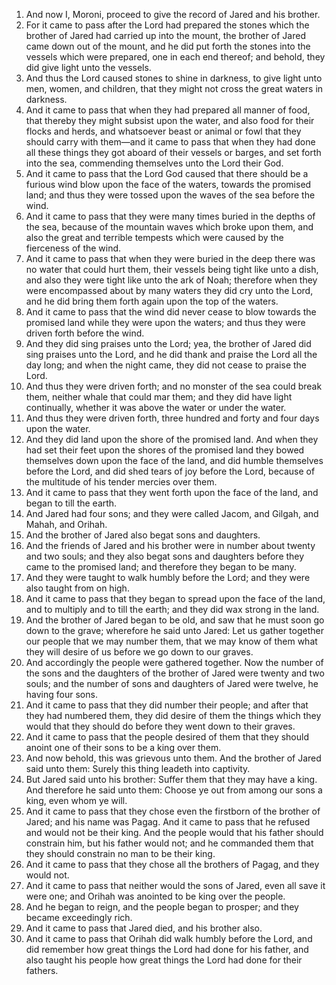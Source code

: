 1. And now I, Moroni, proceed to give the record of Jared and his brother.
2. For it came to pass after the Lord had prepared the stones which the brother of Jared had carried up into the mount, the brother of Jared came down out of the mount, and he did put forth the stones into the vessels which were prepared, one in each end thereof; and behold, they did give light unto the vessels.
3. And thus the Lord caused stones to shine in darkness, to give light unto men, women, and children, that they might not cross the great waters in darkness.
4. And it came to pass that when they had prepared all manner of food, that thereby they might subsist upon the water, and also food for their flocks and herds, and whatsoever beast or animal or fowl that they should carry with them—and it came to pass that when they had done all these things they got aboard of their vessels or barges, and set forth into the sea, commending themselves unto the Lord their God.
5. And it came to pass that the Lord God caused that there should be a furious wind blow upon the face of the waters, towards the promised land; and thus they were tossed upon the waves of the sea before the wind.
6. And it came to pass that they were many times buried in the depths of the sea, because of the mountain waves which broke upon them, and also the great and terrible tempests which were caused by the fierceness of the wind.
7. And it came to pass that when they were buried in the deep there was no water that could hurt them, their vessels being tight like unto a dish, and also they were tight like unto the ark of Noah; therefore when they were encompassed about by many waters they did cry unto the Lord, and he did bring them forth again upon the top of the waters.
8. And it came to pass that the wind did never cease to blow towards the promised land while they were upon the waters; and thus they were driven forth before the wind.
9. And they did sing praises unto the Lord; yea, the brother of Jared did sing praises unto the Lord, and he did thank and praise the Lord all the day long; and when the night came, they did not cease to praise the Lord.
10. And thus they were driven forth; and no monster of the sea could break them, neither whale that could mar them; and they did have light continually, whether it was above the water or under the water.
11. And thus they were driven forth, three hundred and forty and four days upon the water.
12. And they did land upon the shore of the promised land. And when they had set their feet upon the shores of the promised land they bowed themselves down upon the face of the land, and did humble themselves before the Lord, and did shed tears of joy before the Lord, because of the multitude of his tender mercies over them.
13. And it came to pass that they went forth upon the face of the land, and began to till the earth.
14. And Jared had four sons; and they were called Jacom, and Gilgah, and Mahah, and Orihah.
15. And the brother of Jared also begat sons and daughters.
16. And the friends of Jared and his brother were in number about twenty and two souls; and they also begat sons and daughters before they came to the promised land; and therefore they began to be many.
17. And they were taught to walk humbly before the Lord; and they were also taught from on high.
18. And it came to pass that they began to spread upon the face of the land, and to multiply and to till the earth; and they did wax strong in the land.
19. And the brother of Jared began to be old, and saw that he must soon go down to the grave; wherefore he said unto Jared: Let us gather together our people that we may number them, that we may know of them what they will desire of us before we go down to our graves.
20. And accordingly the people were gathered together. Now the number of the sons and the daughters of the brother of Jared were twenty and two souls; and the number of sons and daughters of Jared were twelve, he having four sons.
21. And it came to pass that they did number their people; and after that they had numbered them, they did desire of them the things which they would that they should do before they went down to their graves.
22. And it came to pass that the people desired of them that they should anoint one of their sons to be a king over them.
23. And now behold, this was grievous unto them. And the brother of Jared said unto them: Surely this thing leadeth into captivity.
24. But Jared said unto his brother: Suffer them that they may have a king. And therefore he said unto them: Choose ye out from among our sons a king, even whom ye will.
25. And it came to pass that they chose even the firstborn of the brother of Jared; and his name was Pagag. And it came to pass that he refused and would not be their king. And the people would that his father should constrain him, but his father would not; and he commanded them that they should constrain no man to be their king.
26. And it came to pass that they chose all the brothers of Pagag, and they would not.
27. And it came to pass that neither would the sons of Jared, even all save it were one; and Orihah was anointed to be king over the people.
28. And he began to reign, and the people began to prosper; and they became exceedingly rich.
29. And it came to pass that Jared died, and his brother also.
30. And it came to pass that Orihah did walk humbly before the Lord, and did remember how great things the Lord had done for his father, and also taught his people how great things the Lord had done for their fathers.
